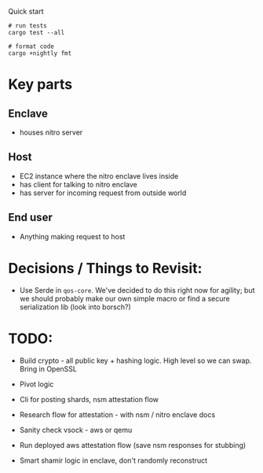 Quick start

```
# run tests
cargo test --all

# format code
cargo +nightly fmt
```

# Key parts

## Enclave

- houses nitro server

## Host

- EC2 instance where the nitro enclave lives inside
- has client for talking to nitro enclave
- has server for incoming request from outside world

## End user

- Anything making request to host

# Decisions / Things to Revisit:

- Use Serde in `qos-core`. We've decided to do this right now for agility; but we should probably make our own simple macro or find a secure serialization lib (look into borsch?)

# TODO:

- Build crypto  - all public key + hashing logic. High level so we can swap. Bring in OpenSSL
- Pivot logic
- Cli for posting shards, nsm attestation flow
- Research flow for attestation - with nsm / nitro enclave docs

- Sanity check vsock - aws or qemu
- Run deployed aws attestation flow (save nsm responses for stubbing)
- Smart shamir logic in enclave, don't randomly reconstruct